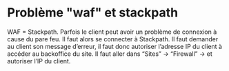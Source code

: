 # Problème "waf" et stackpath

WAF = Stackpath. Parfois le client peut avoir un problème de connexion à cause du pare feu. Il faut alors se connecter à Stackpath. Il faut demander au client son message d’erreur, il faut donc autoriser l’adresse IP du client à accéder au backoffice du site. Il faut aller dans “Sites” -> “Firewall” -> et autoriser l’IP du client.
